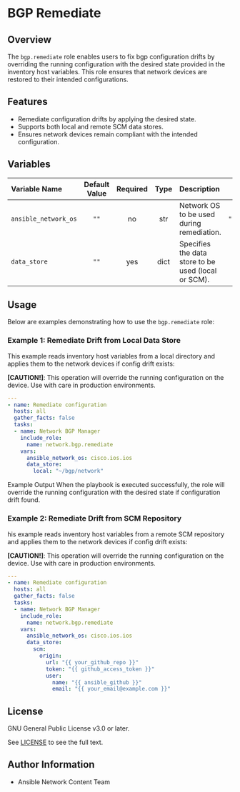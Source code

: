 # BGP Remediate

## Overview
The `bgp.remediate` role enables users to fix bgp configuration drifts by overriding the running configuration with the desired state provided in the inventory host variables. This role ensures that network devices are restored to their intended configurations.


## Features
- Remediate configuration drifts by applying the desired state.
- Supports both local and remote SCM data stores.
- Ensures network devices remain compliant with the intended configuration.

## Variables

| Variable Name        | Default Value | Required | Type | Description                                                   | Example |
|:---------------------|:-------------:|:--------:|:----:|:-------------------------------------------------------------|:-------:|
| `ansible_network_os` | `""`          | no      | str  | Network OS to be used during remediation.                    | `"cisco.ios.ios"` |
| `data_store`         | `""`          | yes      | dict | Specifies the data store to be used (local or SCM).           | See examples below. |

## Usage
Below are examples demonstrating how to use the `bgp.remediate` role:

### Example 1: Remediate Drift from Local Data Store
This example reads inventory host variables from a local directory and applies them to the network devices if config drift exists:

**[CAUTION!]**: This operation will override the running configuration on the device. Use with care in production environments.

```yaml
---
- name: Remediate configuration
  hosts: all
  gather_facts: false
  tasks:
  - name: Network BGP Manager
    include_role:
      name: network.bgp.remediate
    vars:
      ansible_network_os: cisco.ios.ios
      data_store:
        local: "~/bgp/network"
```
Example Output
When the playbook is executed successfully, the role will override the running configuration with the desired state if configuration drift found.

### Example 2: Remediate Drift from SCM Repository
his example reads inventory host variables from a remote SCM repository and applies them to the network devices if config drift exists:

**[CAUTION!]**: This operation will override the running configuration on the device. Use with care in production environments.

```yaml
---
- name: Remediate configuration
  hosts: all
  gather_facts: false
  tasks:
  - name: Network BGP Manager
    include_role:
      name: network.bgp.remediate
    vars:
      ansible_network_os: cisco.ios.ios
      data_store:
        scm:
          origin:
            url: "{{ your_github_repo }}"
            token: "{{ github_access_token }}"
            user:
              name: "{{ ansible_github }}"
              email: "{{ your_email@example.com }}"
```
## License

GNU General Public License v3.0 or later.

See [LICENSE](https://www.gnu.org/licenses/gpl-3.0.txt) to see the full text.

## Author Information

- Ansible Network Content Team
